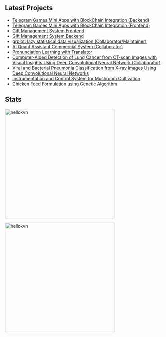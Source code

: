 ## Latest Projects
- [Telegram Games Mini Apps with BlockChain Integration (Backend)](https://github.com/renardelyon/telegram-clicker-games-fe)
- [Telegram Games Mini Apps with BlockChain Integration (Frontend)](https://github.com/renardelyon/telegram-clicker-games-fe)
- [Gift Management System Frontend](https://github.com/renardelyon/SUT-web)
- [Gift Management System Backend](https://github.com/renardelyon/sut-gateway-go)
- [grplot: lazy statistical data visualization (Collaborator/Maintainer)](https://github.com/ghiffaryr/grplot)
- [AI Quant Assistant Commercial System (Collaborator)](https://github.com/ghiffaryr/AIQuantAssistant)
- [Pronunciation Learning with Translator](https://github.com/icksannugrahaa/Pronunciation-Learning-with-Translator)
- [Computer-Aided Detection of Lung Cancer from CT-scan Images with Visual Insights Using Deep Convolutional Neural Network (Collaborator)](https://github.com/ghiffaryr/lung_cancer_detection)
- [Viral and Bacterial Pneumonia Classification from X-ray Images Using Deep Convolutional Neural Networks](https://github.com/renardelyon/viral-bacterial-pneumonia-classification)
- [Instrumentation and Control System for Mushroom Cultivation](https://github.com/renardelyon/Capstone-Project)
- [Chicken Feed Formulation using Genetic Algorithm](https://github.com/renardelyon/Feed-Formulation)

## Stats
<p>
  <img width="350px" src="https://github-readme-stats.vercel.app/api/top-langs/?username=renardelyon&layout=compact&langs_count=20&show_icons=true&theme=tokyonight&locale=en&hide_border=true" alt="hellokvn" />
</p>

<p>
  <img width="350px" src="https://github-readme-stats.vercel.app/api?username=renardelyon&show_icons=true&theme=tokyonight&locale=en&hide_border=true" alt="hellokvn" />
</p>
